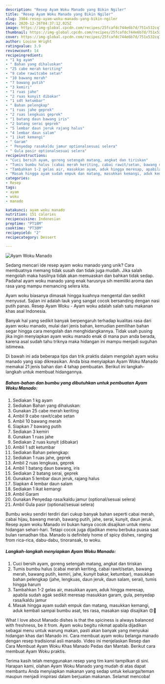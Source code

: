 ```yaml
---
description: "Resep Ayam Woku Manado yang Bikin Ngiler"
title: "Resep Ayam Woku Manado yang Bikin Ngiler"
slug: 3904-resep-ayam-woku-manado-yang-bikin-ngiler
date: 2020-12-26T04:37:12.025Z
image: https://img-global.cpcdn.com/recipes/25fcafdc744e6b7d/751x532cq70/ayam-woku-manado-foto-resep-utama.jpg
thumbnail: https://img-global.cpcdn.com/recipes/25fcafdc744e6b7d/751x532cq70/ayam-woku-manado-foto-resep-utama.jpg
cover: https://img-global.cpcdn.com/recipes/25fcafdc744e6b7d/751x532cq70/ayam-woku-manado-foto-resep-utama.jpg
author: Louise Wright
ratingvalue: 3.9
reviewcount: 14
recipeingredient:
- "1 kg ayam"
- " Bahan yang dihaluskan"
- "25 cabe merah keriting"
- "9 cabe rawitcabe setan"
- "10 bawang merah"
- "7 bawang putih"
- "3 kemiri"
- "1 ruas jahe"
- "2 ruas kunyit dibakar"
- "1 sdt ketumbar"
- " Bahan pelengkap"
- "1 ruas jahe geprek"
- "2 ruas lengkuas geprek"
- "1 batang daun bawang iris"
- "2 batang serai geprek"
- "5 lembar daun jeruk rajang halus"
- "4 lembar daun salam"
- "1 ikat kemangi"
- " Garam"
- " Penyedap rasakaldu jamur optionalsesuai selera"
- " Gula pasir optionalsesuai selera"
recipeinstructions:
- "Cuci bersih ayam, goreng setengah matang, angkat dan tiriskan"
- "Tumis bumbu halus (cabai merah keriting, cabai rawit/setan, bawang merah, bawang putih, kemiri, jahe, kunyit bakar, ketumbar), masukkan bahan pelengkap (jahe, lengkuas, daun jeruk, daun salam, serai), tumis hingga harum"
- "Tambahkan 1-2 gelas air, masukkan ayam, aduk hingga meresap, apabila sudah agak sedikit meresap masukkan garam, gula, penyedap rasa/kaldu jamur"
- "Masak hingga ayam sudah empuk dan matang, masukkan kemangi, aduk kembali sampai bumbu asat, tes rasa, masakan siap disajikan 😍💞"
categories:
- Resep
tags:
- ayam
- woku
- manado

katakunci: ayam woku manado 
nutrition: 151 calories
recipecuisine: Indonesian
preptime: "PT18M"
cooktime: "PT30M"
recipeyield: "2"
recipecategory: Dessert

---
```



![Ayam Woku Manado](https://img-global.cpcdn.com/recipes/25fcafdc744e6b7d/751x532cq70/ayam-woku-manado-foto-resep-utama.jpg)

Sedang mencari ide resep ayam woku manado yang unik? Cara membuatnya memang tidak susah dan tidak juga mudah. Jika salah mengolah maka hasilnya tidak akan memuaskan dan bahkan tidak sedap. Padahal ayam woku manado yang enak harusnya sih memiliki aroma dan rasa yang mampu memancing selera kita.

Ayam woku biasanya dimasak hingga kuahnya mengental dan sedikit menyusut. Sajian ini adalah lauk yang sangat cocok bersanding dengan nasi putih panas. Resep Ayam Woku - Ayam woku adalah salah satu makanan khas asal Indonesia.

Banyak hal yang sedikit banyak berpengaruh terhadap kualitas rasa dari ayam woku manado, mulai dari jenis bahan, kemudian pemilihan bahan segar hingga cara mengolah dan menghidangkannya. Tidak usah pusing jika ingin menyiapkan ayam woku manado enak di mana pun anda berada, karena asal sudah tahu triknya maka hidangan ini mampu menjadi suguhan istimewa.


Di bawah ini ada beberapa tips dan trik praktis dalam mengolah ayam woku manado yang siap dikreasikan. Anda bisa menyiapkan Ayam Woku Manado memakai 21 jenis bahan dan 4 tahap pembuatan. Berikut ini langkah-langkah untuk membuat hidangannya.

<!--inarticleads1-->

##### Bahan-bahan dan bumbu yang dibutuhkan untuk pembuatan Ayam Woku Manado:

1. Sediakan 1 kg ayam
1. Sediakan  Bahan yang dihaluskan:
1. Gunakan 25 cabe merah keriting
1. Ambil 9 cabe rawit/cabe setan
1. Ambil 10 bawang merah
1. Siapkan 7 bawang putih
1. Sediakan 3 kemiri
1. Gunakan 1 ruas jahe
1. Sediakan 2 ruas kunyit (dibakar)
1. Ambil 1 sdt ketumbar
1. Sediakan  Bahan pelengkap:
1. Sediakan 1 ruas jahe, geprek
1. Ambil 2 ruas lengkuas, geprek
1. Ambil 1 batang daun bawang, iris
1. Sediakan 2 batang serai, geprek
1. Gunakan 5 lembar daun jeruk, rajang halus
1. Siapkan 4 lembar daun salam
1. Sediakan 1 ikat kemangi
1. Ambil  Garam
1. Gunakan  Penyedap rasa/kaldu jamur (optional/sesuai selera)
1. Ambil  Gula pasir (optional/sesuai selera)


Bumbu woku sendiri terdiri dari cukup banyak bahan seperti cabai merah, cabai hijau, bawang merah, bawang putih, jahe, serai, kunyit, daun jeruk. Resep ayam woku Manado ini bukan hanya cocok disajikan untuk menu hidangan sehari-hari. Tetapi cocok juga dijadikan menu berbuka puasa saat bulan ramadhan tiba. Manado is definitely home of spicy dishes, ranging from rica-rica, dabu-dabu, tinoransak, to woku. 

<!--inarticleads2-->

##### Langkah-langkah menyiapkan Ayam Woku Manado:

1. Cuci bersih ayam, goreng setengah matang, angkat dan tiriskan
1. Tumis bumbu halus (cabai merah keriting, cabai rawit/setan, bawang merah, bawang putih, kemiri, jahe, kunyit bakar, ketumbar), masukkan bahan pelengkap (jahe, lengkuas, daun jeruk, daun salam, serai), tumis hingga harum
1. Tambahkan 1-2 gelas air, masukkan ayam, aduk hingga meresap, apabila sudah agak sedikit meresap masukkan garam, gula, penyedap rasa/kaldu jamur
1. Masak hingga ayam sudah empuk dan matang, masukkan kemangi, aduk kembali sampai bumbu asat, tes rasa, masakan siap disajikan 😍💞


What I love about Manado dishes is that the spiciness is always balanced with freshness, be it from. Ayam woku begitu nikmat apabila dijadikan sebagai menu untuk warung makan, pasti akan banyak yang menyukai hidangan khas dari Manado ini. Cara membuat ayam woku belanga manado dengan resep tradisional asli manado. Video ini menjelaskan Resep dan Cara Membuat Ayam Woku Khas Manado Pedas dan Mantab. Berikut cara membuat Ayam Woku praktis. 

Terima kasih telah menggunakan resep yang tim kami tampilkan di sini. Harapan kami, olahan Ayam Woku Manado yang mudah di atas dapat membantu Anda menyiapkan makanan yang sedap untuk keluarga/teman maupun menjadi inspirasi dalam berjualan makanan. Selamat mencoba!
